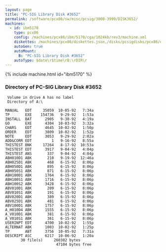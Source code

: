 ```yaml
---
layout: page
title: "PC-SIG Library Disk #3652"
permalink: /software/pcx86/sw/misc/pcsig/3000-3999/DISK3652/
machines:
  - id: ibm5170
    type: pcx86
    config: /machines/pcx86/ibm/5170/cga/1024kb/rev3/machine.xml
    diskettes: /machines/pcx86/diskettes.json,/disks/pcsigdisks/pcx86/diskettes.json
    autoGen: true
    autoMount:
      B: "PC-SIG Library Disk #3652"
    autoType: $date\r$time\rB:\rDIR\r
---
```


{% include machine.html id="ibm5170" %}

### Directory of PC-SIG Library Disk #3652

     Volume in drive A has no label
     Directory of A:\

    MANUAL   EDT     35059  10-05-92   7:34a
    TP       EXE    154736   9-29-92   1:53a
    INSTALL  BAT      2905   9-30-92   4:19a
    GO       EXE      4304  10-03-92   3:32a
    CHARS    EDT      4645  10-02-92   1:50p
    ORDER    EDT      3809  10-02-92   1:52p
    NOTE     EDT      3053   9-29-92   2:02a
    ADD&CORR EDT         1   9-16-92   8:55a
    THISTEST BNK     17264   8-17-92  10:53a
    THISTEST EDT      3917   9-04-92   4:04p
    THISTEST ANS       337   9-04-92   4:04p
    ABH010D1 ABK       210   9-19-92  12:46a
    ABH025D1 ABK       468   6-15-92   8:06p
    ABH050D1 ABK       895   6-15-92   8:06p
    ABH050S1 ABK       871   6-15-92   8:06p
    ABH100D1 ABK      1764   6-15-92   8:06p
    ABH100S1 ABK      1716   6-15-92   8:06p
    ABH100S2 ABK      3428   6-15-92   8:06p
    ABV010D1 ABK       209   6-15-92   8:06p
    ABV010S1 ABK       191   6-15-92   8:06p
    ABV020D1 ABK       389   6-15-92   8:06p
    ABV025D1 ABK       481   6-15-92   8:06p
    ABV100D1 ABK      1757   6-15-92   8:06p
    A_H010D4 ABK      1555   6-15-92   8:06p
    A_V010D1 ABK       381   6-15-92   8:06p
    A_V010S1 ABK       361   6-15-92   8:06p
    USERINPT EDT      4700  10-02-92   1:55p
    ALTERNAT ABK      1003  10-02-92   1:25p
    TP       ABT      3756  10-05-92   7:31a
    DESCRIPT ASC      6217  10-06-92   1:20a
           30 file(s)     260382 bytes
                           47104 bytes free
